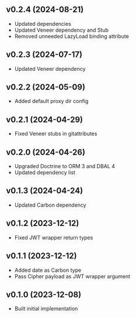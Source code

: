 ## v0.2.4 (2024-08-21)
* Updated dependencies
* Updated Veneer dependency and Stub
* Removed unneeded LazyLoad binding attribute

## v0.2.3 (2024-07-17)
* Updated Veneer dependency

## v0.2.2 (2024-05-09)
* Added default proxy dir config

## v0.2.1 (2024-04-29)
* Fixed Veneer stubs in gitattributes

## v0.2.0 (2024-04-26)
* Upgraded Doctrine to ORM 3 and DBAL 4
* Updated dependency list

## v0.1.3 (2024-04-24)
* Updated Carbon dependency

## v0.1.2 (2023-12-12)
* Fixed JWT wrapper return types

## v0.1.1 (2023-12-12)
* Added date as Carbon type
* Pass Cipher payload as JWT wrapper argument

## v0.1.0 (2023-12-08)
* Built initial implementation
